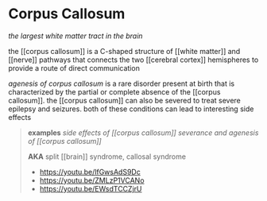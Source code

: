 # Corpus Callosum

_the largest white matter tract in the brain_

the [[corpus callosum]] is a C-shaped structure of [[white matter]] and [[nerve]] pathways that connects the two [[cerebral cortex]] hemispheres to provide a route of direct communication

_agenesis of corpus callosum_ is a rare disorder present at birth that is characterized by the partial or complete absence of the [[corpus callosum]]. the [[corpus callosum]] can also be severed to treat severe epilepsy and seizures. both of these conditions can lead to interesting side effects

> **examples** _side effects of [[corpus callosum]] severance and agenesis of [[corpus callosum]]_
>
> **AKA** split [[brain]] syndrome, callosal syndrome
>
> - <https://youtu.be/lfGwsAdS9Dc>
> - <https://youtu.be/ZMLzP1VCANo>
> - <https://youtu.be/EWsdTCCZjrU>
